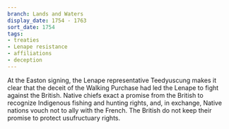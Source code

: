```yaml
---
branch: Lands and Waters
display_date: 1754 - 1763
sort_date: 1754
tags:
- treaties
- Lenape resistance
- affiliations
- deception
---
```


At the Easton signing, the Lenape representative Teedyuscung makes it clear that the deceit of the Walking Purchase had led the Lenape to fight against the British. Native chiefs exact a promise from the British to recognize Indigenous fishing and hunting rights, and, in exchange, Native nations vouch not to ally with the French. The British do not keep their promise to protect usufructuary rights.
